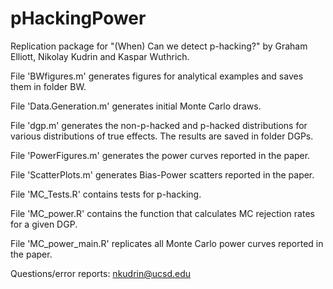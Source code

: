 # pHackingPower
Replication package for "(When) Can we detect p-hacking?" by Graham Elliott, Nikolay Kudrin and Kaspar Wuthrich.

File 'BWfigures.m' generates figures for analytical examples and saves them in folder BW. 

File 'Data.Generation.m' generates initial Monte Carlo draws.

File 'dgp.m' generates the non-p-hacked and p-hacked distributions for various distributions of true effects. The results are saved in folder DGPs.

File 'PowerFigures.m' generates the power curves reported in the paper.

File 'ScatterPlots.m' generates Bias-Power scatters reported in the paper. 

File 'MC_Tests.R' contains tests for p-hacking.

File 'MC_power.R' contains the function that calculates MC rejection rates for a given DGP.

File 'MC_power_main.R' replicates all Monte Carlo power curves reported in the paper.

Questions/error reports: nkudrin@ucsd.edu
